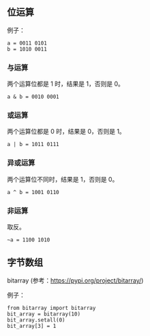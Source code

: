## 位运算

例子：

```
a = 0011 0101
b = 1010 0011
```

### 与运算

两个运算位都是 1 时，结果是 1，否则是 0。

```
a & b = 0010 0001
```

### 或运算

两个运算位都是 0 时，结果是 0，否则是 1。

```
a | b = 1011 0111
```

### 异或运算

两个运算位不同时，结果是 1，否则是 0。

```
a ^ b = 1001 0110
```

### 非运算

取反。

```
~a = 1100 1010
```

## 字节数组

bitarray (参考：https://pypi.org/project/bitarray/)

例子：

```
from bitarray import bitarray
bit_array = bitarray(10)
bit_array.setall(0)
bit_array[3] = 1
```
